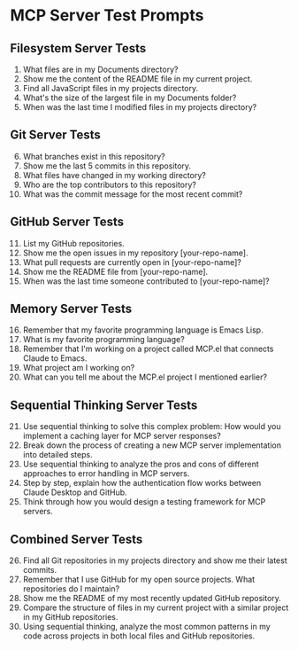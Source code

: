 # MCP Server Test Prompts

## Filesystem Server Tests

1. What files are in my Documents directory?
2. Show me the content of the README file in my current project.
3. Find all JavaScript files in my projects directory.
4. What's the size of the largest file in my Documents folder?
5. When was the last time I modified files in my projects directory?

## Git Server Tests

6. What branches exist in this repository?
7. Show me the last 5 commits in this repository.
8. What files have changed in my working directory?
9. Who are the top contributors to this repository?
10. What was the commit message for the most recent commit?

## GitHub Server Tests

11. List my GitHub repositories.
12. Show me the open issues in my repository [your-repo-name].
13. What pull requests are currently open in [your-repo-name]?
14. Show me the README file from [your-repo-name].
15. When was the last time someone contributed to [your-repo-name]?

## Memory Server Tests

16. Remember that my favorite programming language is Emacs Lisp.
17. What is my favorite programming language?
18. Remember that I'm working on a project called MCP.el that connects Claude to Emacs.
19. What project am I working on?
20. What can you tell me about the MCP.el project I mentioned earlier?

## Sequential Thinking Server Tests

21. Use sequential thinking to solve this complex problem: How would you implement a caching layer for MCP server responses?
22. Break down the process of creating a new MCP server implementation into detailed steps.
23. Use sequential thinking to analyze the pros and cons of different approaches to error handling in MCP servers.
24. Step by step, explain how the authentication flow works between Claude Desktop and GitHub.
25. Think through how you would design a testing framework for MCP servers.

## Combined Server Tests

26. Find all Git repositories in my projects directory and show me their latest commits.
27. Remember that I use GitHub for my open source projects. What repositories do I maintain?
28. Show me the README of my most recently updated GitHub repository.
29. Compare the structure of files in my current project with a similar project in my GitHub repositories.
30. Using sequential thinking, analyze the most common patterns in my code across projects in both local files and GitHub repositories.